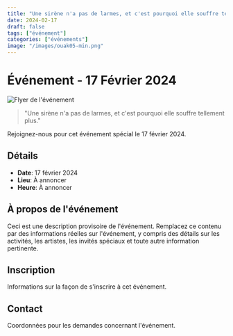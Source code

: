 ```yaml
---
title: "Une sirène n'a pas de larmes, et c'est pourquoi elle souffre tellement plus."
date: 2024-02-17
draft: false
tags: ["événement"]
categories: ["événements"]
image: "/images/ouak05-min.png"
---
```


# Événement - 17 Février 2024

![Flyer de l'événement](/images/ouak05-min.png)

> "Une sirène n'a pas de larmes, et c'est pourquoi elle souffre tellement plus."

Rejoignez-nous pour cet événement spécial le 17 février 2024.

## Détails

- **Date**: 17 février 2024
- **Lieu**: À annoncer
- **Heure**: À annoncer

## À propos de l'événement

Ceci est une description provisoire de l'événement. Remplacez ce contenu par des informations réelles sur l'événement, y compris des détails sur les activités, les artistes, les invités spéciaux et toute autre information pertinente.

## Inscription

Informations sur la façon de s'inscrire à cet événement.

## Contact

Coordonnées pour les demandes concernant l'événement.